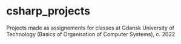 # csharp_projects
Projects made as assignements for classes at Gdansk University of Technology (Basics of Organisation of Computer Systems), c. 2022

